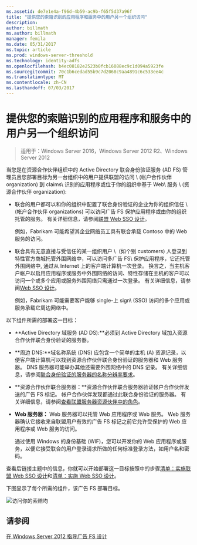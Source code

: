 ```yaml
---
ms.assetid: de7e1e4a-f96d-4b59-ac9b-f65f5d37a96f
title: "提供您的索赔识别的应用程序和服务中的用户另一个组织访问"
description: 
author: billmath
ms.author: billmath
manager: femila
ms.date: 05/31/2017
ms.topic: article
ms.prod: windows-server-threshold
ms.technology: identity-adfs
ms.openlocfilehash: b4ec08182e2523b0fcb16088ec9c1d094a5923fe
ms.sourcegitcommit: 70c1b6cedad55b9c7d2068c9aa4891c6c533ee4c
ms.translationtype: MT
ms.contentlocale: zh-CN
ms.lasthandoff: 07/03/2017
---
```

# <a name="provide-users-in-another-organization-access-to-your-claims-aware-applications-and-services"></a>提供您的索赔识别的应用程序和服务中的用户另一个组织访问

>适用于：Windows Server 2016，Windows Server 2012 R2、Windows Server 2012

当您是在资源合作伙伴组织中的 Active Directory 联合身份验证服务 \(AD FS\) 管理员且您部署目标为另一台组织中的用户提供联盟的访问 \ (帐户合作伙伴 organization\) 到 claims\ 识别的应用程序或位于你的组织中基于 Web\ 服务 \ (资源合作伙伴 organization\):  
  
-   联合的用户都可以和你的组织中配置了联合身份验证的企业为你的组织信任 \ (帐户合作伙伴 organizations\) 可以访问广告 FS 保护应用程序或由你的组织托管的服务。 有关详细信息，请参阅[联盟 Web SSO 设计](Federated-Web-SSO-Design.md)。  
  
    例如，Fabrikam 可能希望其企业网络员工具有联合承载 Contoso 中的 Web 服务的访问。  
  
-   联合具有无意直接与受信任的某一组织用户 \（如个别 customers\) 人登录到特性官方商城托管外围网络中，可以访问多广告 FS\ 保护应用程序，它还托管外围网络中, 通过从 Internet 上的客户端计算机一次登录。 换言之，当主机客户帐户以启用应用程序或服务中外围网络的访问、特性存储在主机的客户可以访问一个或多个应用或服务外围网络只需通过一次登录。 有关详细信息，请参阅[Web SSO 设计](Web-SSO-Design.md)。  
  
    例如，Fabrikam 可能需要客户能够 single\-上 sign\ \(SSO\) 访问的多个应用或服务承载它周边网络中。  
  
以下组件所需的部署这一目标：  
  
-   **Active Directory 域服务 \(AD DS\):**必须到 Active Directory 域加入资源合作伙伴联合身份验证的服务器。  
  
-   **周边 DNS:**域名称系统 \(DNS\) 应包含一个简单的主机 \(A\) 资源记录，以便客户端计算机可以找到资源合作伙伴联合身份验证的服务器和 Web 服务器。 DNS 服务器可能举办其他还需要外围网络中的 DNS 记录。 有关详细信息，请参阅[联合身份验证的服务器的名称分辨率要求](Name-Resolution-Requirements-for-Federation-Servers.md)。  
  
-   **资源合作伙伴联合服务器：**资源合作伙伴联合服务器验证帐户合作伙伴发送的广告 FS 标记。 帐户合作伙伴发现都通过此联合身份验证的服务器。 有关详细信息，请参阅[查看联盟服务器资源伙伴中的角色](Review-the-Role-of-the-Federation-Server-in-the-Resource-Partner.md)。  
  
-   **Web 服务器：** Web 服务器可以托管 Web 应用程序或 Web 服务。 Web 服务器确认它接收来自联盟用户有效的广告 FS 标记之前它允许受保护的 Web 应用程序或 Web 服务的访问。  
  
    通过使用 Windows 的身份基础 \(WIF\)，您可以开发你的 Web 应用程序或服务，以便它接受联合的用户登录请求所做的任何标准登录方法，如用户名和密码。  
  
查看后链接主题中的信息，你就可以开始部署这一目标按照中的步骤[清单：实施联盟 Web SSO 设计](../../ad-fs/deployment/Checklist--Implementing-a-Federated-Web-SSO-Design.md)和[清单：实施 Web SSO 设计](../../ad-fs/deployment/Checklist--Implementing-a-Web-SSO-Design.md)。  
  
下图显示了每个所需的组件，该广告 FS 部署目标。  
  
![访问你的索赔均](media/75358b16-2a6f-4e16-9cc4-b0e614480305.gif)  
  
## <a name="see-also"></a>请参阅
[在 Windows Server 2012 指导广告 FS 设计](AD-FS-Design-Guide-in-Windows-Server-2012.md)
